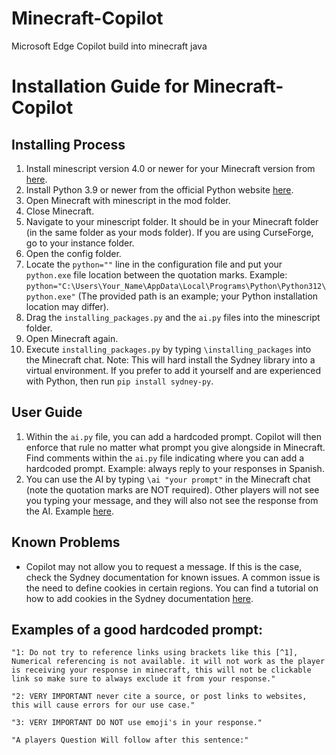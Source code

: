 # Minecraft-Copilot
Microsoft Edge Copilot build into minecraft java

# Installation Guide for Minecraft-Copilot

## Installing Process

1. Install minescript version 4.0 or newer for your Minecraft version from [here](https://modrinth.com/mod/minescript).
2. Install Python 3.9 or newer from the official Python website [here](https://www.python.org/downloads/).
3. Open Minecraft with minescript in the mod folder.
4. Close Minecraft.
5. Navigate to your minescript folder. It should be in your Minecraft folder (in the same folder as your mods folder). If you are using CurseForge, go to your instance folder.
6. Open the config folder.
7. Locate the `python=""` line in the configuration file and put your `python.exe` file location between the quotation marks. Example: `python="C:\Users\Your_Name\AppData\Local\Programs\Python\Python312\python.exe"` (The provided path is an example; your Python installation location may differ).
8. Drag the `installing_packages.py` and the `ai.py` files into the minescript folder.
9. Open Minecraft again.
10. Execute `installing_packages.py` by typing `\installing_packages` into the Minecraft chat. Note: This will hard install the Sydney library into a virtual environment. If you prefer to add it yourself and are experienced with Python, then run `pip install sydney-py`.

## User Guide

1. Within the `ai.py` file, you can add a hardcoded prompt. Copilot will then enforce that rule no matter what prompt you give alongside in Minecraft. Find comments within the `ai.py` file indicating where you can add a hardcoded prompt. Example: always reply to your responses in Spanish.
2. You can use the AI by typing `\ai "your prompt"` in the Minecraft chat (note the quotation marks are NOT required). Other players will not see you typing your message, and they will also not see the response from the AI. Example [here](https://medal.tv/games/minecraft/clips/2djOrR0-cHb0_s/d1337xwr68vl?invite=cr-MSwxMnMsMjAwNDk5NzA1LA).
   
## Known Problems

- Copilot may not allow you to request a message. If this is the case, check the Sydney documentation for known issues. A common issue is the need to define cookies in certain regions. You can find a tutorial on how to add cookies in the Sydney documentation [here](https://github.com/vsakkas/sydney.py).

## Examples of a good hardcoded prompt:

`"1: Do not try to reference links using brackets like this [^1], Numerical referencing is not available. it will not work as the player is receiving your response in minecraft, this will not be clickable link so make sure to always exclude it from your response."`

`"2: VERY IMPORTANT never cite a source, or post links to websites, this will cause errors for our use case."`

`"3: VERY IMPORTANT DO NOT use emoji's in your response."`

`"A players Question Will follow after this sentence:"`
